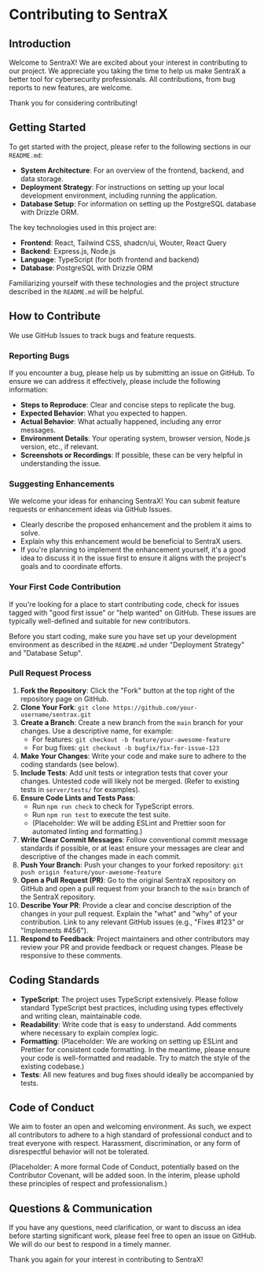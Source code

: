 # Contributing to SentraX

## Introduction
Welcome to SentraX! We are excited about your interest in contributing to our project. We appreciate you taking the time to help us make SentraX a better tool for cybersecurity professionals. All contributions, from bug reports to new features, are welcome.

Thank you for considering contributing!

## Getting Started
To get started with the project, please refer to the following sections in our `README.md`:
*   **System Architecture**: For an overview of the frontend, backend, and data storage.
*   **Deployment Strategy**: For instructions on setting up your local development environment, including running the application.
*   **Database Setup**: For information on setting up the PostgreSQL database with Drizzle ORM.

The key technologies used in this project are:
*   **Frontend**: React, Tailwind CSS, shadcn/ui, Wouter, React Query
*   **Backend**: Express.js, Node.js
*   **Language**: TypeScript (for both frontend and backend)
*   **Database**: PostgreSQL with Drizzle ORM

Familiarizing yourself with these technologies and the project structure described in the `README.md` will be helpful.

## How to Contribute

We use GitHub Issues to track bugs and feature requests.

### Reporting Bugs
If you encounter a bug, please help us by submitting an issue on GitHub. To ensure we can address it effectively, please include the following information:
*   **Steps to Reproduce**: Clear and concise steps to replicate the bug.
*   **Expected Behavior**: What you expected to happen.
*   **Actual Behavior**: What actually happened, including any error messages.
*   **Environment Details**: Your operating system, browser version, Node.js version, etc., if relevant.
*   **Screenshots or Recordings**: If possible, these can be very helpful in understanding the issue.

### Suggesting Enhancements
We welcome your ideas for enhancing SentraX! You can submit feature requests or enhancement ideas via GitHub Issues.
*   Clearly describe the proposed enhancement and the problem it aims to solve.
*   Explain why this enhancement would be beneficial to SentraX users.
*   If you're planning to implement the enhancement yourself, it's a good idea to discuss it in the issue first to ensure it aligns with the project's goals and to coordinate efforts.

### Your First Code Contribution
If you're looking for a place to start contributing code, check for issues tagged with "good first issue" or "help wanted" on GitHub. These issues are typically well-defined and suitable for new contributors.

Before you start coding, make sure you have set up your development environment as described in the `README.md` under "Deployment Strategy" and "Database Setup".

### Pull Request Process
1.  **Fork the Repository**: Click the "Fork" button at the top right of the repository page on GitHub.
2.  **Clone Your Fork**: `git clone https://github.com/your-username/sentrax.git`
3.  **Create a Branch**: Create a new branch from the `main` branch for your changes. Use a descriptive name, for example:
    *   For features: `git checkout -b feature/your-awesome-feature`
    *   For bug fixes: `git checkout -b bugfix/fix-for-issue-123`
4.  **Make Your Changes**: Write your code and make sure to adhere to the coding standards (see below).
5.  **Include Tests**: Add unit tests or integration tests that cover your changes. Untested code will likely not be merged. (Refer to existing tests in `server/tests/` for examples).
6.  **Ensure Code Lints and Tests Pass**:
    *   Run `npm run check` to check for TypeScript errors.
    *   Run `npm run test` to execute the test suite.
    *   (Placeholder: We will be adding ESLint and Prettier soon for automated linting and formatting.)
7.  **Write Clear Commit Messages**: Follow conventional commit message standards if possible, or at least ensure your messages are clear and descriptive of the changes made in each commit.
8.  **Push Your Branch**: Push your changes to your forked repository: `git push origin feature/your-awesome-feature`
9.  **Open a Pull Request (PR)**: Go to the original SentraX repository on GitHub and open a pull request from your branch to the `main` branch of the SentraX repository.
10. **Describe Your PR**: Provide a clear and concise description of the changes in your pull request. Explain the "what" and "why" of your contribution. Link to any relevant GitHub issues (e.g., "Fixes #123" or "Implements #456").
11. **Respond to Feedback**: Project maintainers and other contributors may review your PR and provide feedback or request changes. Please be responsive to these comments.

## Coding Standards
*   **TypeScript**: The project uses TypeScript extensively. Please follow standard TypeScript best practices, including using types effectively and writing clean, maintainable code.
*   **Readability**: Write code that is easy to understand. Add comments where necessary to explain complex logic.
*   **Formatting**: (Placeholder: We are working on setting up ESLint and Prettier for consistent code formatting. In the meantime, please ensure your code is well-formatted and readable. Try to match the style of the existing codebase.)
*   **Tests**: All new features and bug fixes should ideally be accompanied by tests.

## Code of Conduct
We aim to foster an open and welcoming environment. As such, we expect all contributors to adhere to a high standard of professional conduct and to treat everyone with respect. Harassment, discrimination, or any form of disrespectful behavior will not be tolerated.

(Placeholder: A more formal Code of Conduct, potentially based on the Contributor Covenant, will be added soon. In the interim, please uphold these principles of respect and professionalism.)

## Questions & Communication
If you have any questions, need clarification, or want to discuss an idea before starting significant work, please feel free to open an issue on GitHub. We will do our best to respond in a timely manner.

Thank you again for your interest in contributing to SentraX!
